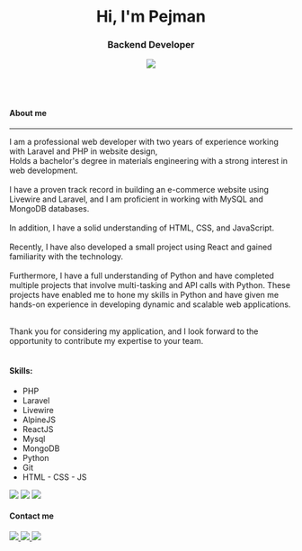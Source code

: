 <h1 align="center">Hi, I'm Pejman</h2>

<h3 align="center">Backend Developer</h3>

<div align="center">
  <image src="https://media1.giphy.com/media/Y4ak9Ki2GZCbJxAnJD/giphy.gif" align="center">
  <!-- <video src="https://cdnl.iconscout.com/lottie/premium/preview-watermark/male-web-deveoper-4563722-3817230.mp4" autoplay="autoplay" muted="muted" loop="loop" type="video/mp4"></video> -->
</div>
<br><br>
<br>

<h4>About me</h4>
<hr>
<div>
  I am a professional web developer with two years of experience working with Laravel and PHP in website design,<br>
  Holds a bachelor's degree in materials engineering with a strong interest in web development.<br><br>
  I have a proven track record in building an e-commerce website using Livewire and Laravel, and I am proficient in working with MySQL and MongoDB databases.<br><br>
  In addition, I have a solid understanding of HTML, CSS, and JavaScript.<br><br>
  Recently, I have also developed a small project using React and gained familiarity with the technology.<br><br>
  Furthermore, I have a full understanding of Python and have completed multiple projects that involve multi-tasking and API calls with Python. These projects have enabled me to hone my skills in Python and have given me hands-on experience in developing dynamic and scalable web applications.<br><br>

  Thank you for considering my application, and I look forward to the opportunity to contribute my expertise to your team.<br><br>
</div>
<h4>
  Skills:
</h4>
<ul>
  <li>
    PHP
  </li>
  <li>
    Laravel
  </li>
  <li>
    Livewire
  </li>
  <li>
    AlpineJS
  </li>
  <li>
    ReactJS
  </li>
  <li>
    Mysql
  </li>
  <li>
    MongoDB
  </li>
  <li>
    Python
  </li>
  <li>
    Git
  </li>
  <li>
    HTML - CSS - JS
  </li>
</ul>
<image src="https://github-readme-streak-stats.herokuapp.com/?user=pej-man">
<image src="https://github-readme-stats.vercel.app/api/top-langs/?username=pej-man&layout=compact">
<image src="https://github-readme-stats.vercel.app/api?username=pej-man&show_icons=true&theme=radical&bg_color=ffffff&border_color=d9d9d9&title_color=000c94&text_color=000538&icon_color=d10046&cache_seconds=8000&include_all_commits=true&count_private=true">
<!-- <picture>
  <source media="(prefers-color-scheme: dark)" srcset="github-snake-dark.svg">
  <source media="(prefers-color-scheme: light)" srcset="github-snake.svg">
  <img alt="github-snake" src="github-snake.svg">
</picture> -->
<div>
  <img src="https://komarev.com/ghpvc/?username=pej-man&style=flat-square&color=blue" alt=""/>
</div>
<h4>Contact me</h4>
<div>
  <a href="https://www.linkedin.com/in/mohamad-hosein-montazeri">
     <img src="https://img.shields.io/badge/-linkedin-blue">
  </a>
  <a href="mailto:mh97montazeri@gmail.com">
    <img src="https://img.shields.io/badge/-Gmail-red">
  </a>
  <a href="https://t.me/pejgman">
    <img src="https://img.shields.io/badge/-Telegram-informational">
  </a>
</div>
<!--
**pejman/pejman** is a ✨ _special_ ✨ repository because its `README.md` (this file) appears on your GitHub profile.

Here are some ideas to get you started:

- 🔭 I’m currently working on ...
- 🌱 I’m currently learning ...
- 💬 Ask me about ...
- 📫 How to reach me: ...
- 😄 Pronouns: ...
- ⚡ Fun fact: ...

- 👋 Hi, I’m @p-e-j-m-a-n
- 👀 I’m interested in making programmmm
- 🌱 I’m currently learning laravel
- 📫 This is my email: mhm9mhm@gmail.com

p-e-j-m-a-n/p-e-j-m-a-n is a ✨ special ✨ repository because its `README.md` (this file) appears on your GitHub profile.
You can click the Preview link to take a look at your changes.

-->
